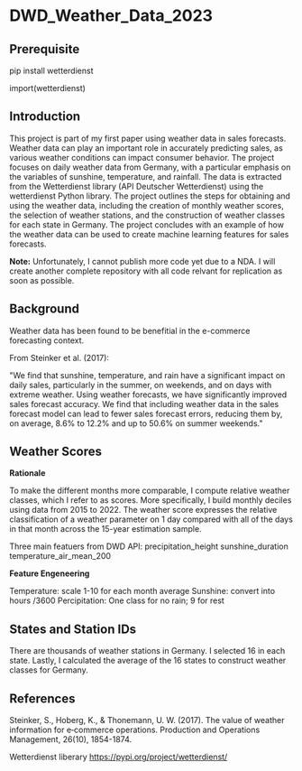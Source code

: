 # DWD_Weather_Data_2023

## Prerequisite

pip install wetterdienst

import(wetterdienst)

## Introduction

This project is part of my first paper using weather data in sales forecasts. Weather data can play an important role in accurately predicting sales, as various weather conditions can impact consumer behavior. The project focuses on daily weather data from Germany, with a particular emphasis on the variables of sunshine, temperature, and rainfall. The data is extracted from the Wetterdienst library (API Deutscher Wetterdienst) using the wetterdienst Python library. The project outlines the steps for obtaining and using the weather data, including the creation of monthly weather scores, the selection of weather stations, and the construction of weather classes for each state in Germany. The project concludes with an example of how the weather data can be used to create machine learning features for sales forecasts.

**Note:** Unfortunately, I cannot publish more code yet due to a NDA. I will create another complete repository with all code relvant for replication as soon as possible. 

## Background

Weather data has been found to be benefitial in the e-commerce forecasting context.

From Steinker et al. (2017):

"We find that sunshine, temperature, and rain have a significant impact on daily sales, particularly in the summer, on weekends, and on days with extreme weather. Using weather forecasts, we have significantly improved sales forecast accuracy. We find that including weather data in the sales forecast model can lead to fewer sales forecast errors, reducing them by, on average, 8.6% to 12.2% and up to 50.6% on summer weekends."

## Weather Scores

**Rationale**

To make the different months more comparable, I compute relative weather classes, which I refer to as scores. More specifically, I build monthly deciles using data from 2015 to 2022. The weather score expresses the relative classification of a weather parameter on 1 day compared with all of the days in that month across the 15-year estimation sample.

Three main featuers from DWD API: precipitation_height	sunshine_duration	temperature_air_mean_200

**Feature Engeneering**

Temperature: scale 1-10 for each month average
Sunshine: convert into hours /3600
Percipitation: One class for no rain; 9 for rest

## States and Station IDs

There are thousands of weather stations in Germany. I selected 16 in each state. Lastly, I calculated the average of the 16 states to construct weather classes for Germany. 


## References
Steinker, S., Hoberg, K., & Thonemann, U. W. (2017). The value of weather information for e‐commerce operations. Production and Operations Management, 26(10), 1854-1874.

Wetterdienst liberary
https://pypi.org/project/wetterdienst/
